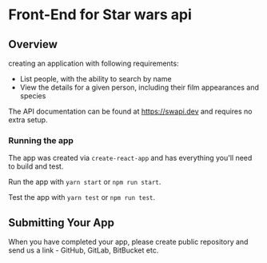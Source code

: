 # Front-End for Star wars api

## Overview
creating an application with following requirements:

* List people, with the ability to search by name
* View the details for a given person, including their film appearances and species


The API documentation can be found at https://swapi.dev and requires no extra setup.

### Running the app
The app was created via `create-react-app` and has everything you'll need to build and test.

Run the app with `yarn start` or `npm run start`.

Test the app with `yarn test` or `npm run test`.

## Submitting Your App
When you have completed your app, please create public repository and send us a link - GitHub, GitLab, BitBucket etc.
